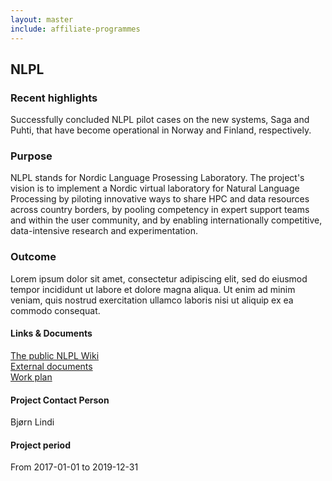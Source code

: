 ```yaml
---
layout: master
include: affiliate-programmes
---
```


## NLPL

### Recent highlights
Successfully concluded NLPL pilot cases on the new systems, Saga and Puhti, that have become operational in Norway and Finland, respectively.

### Purpose
NLPL stands for Nordic Language Prosessing Laboratory. The project's vision is to implement a Nordic virtual laboratory for Natural Language Processing by piloting innovative ways to share HPC and data resources across country borders, by pooling competency in expert support teams and within the user community, and by enabling internationally competitive, data-intensive research and experimentation.
 
### Outcome
Lorem ipsum dolor sit amet, consectetur adipiscing elit, sed do eiusmod tempor incididunt ut labore et dolore magna aliqua. Ut enim ad minim veniam, quis nostrud exercitation ullamco laboris nisi ut aliquip ex ea commodo consequat. 
 
#### Links & Documents
[The public NLPL Wiki](http://wiki.nlpl.eu/index.php/Home) <br/>
[External documents](https://wiki.neic.no/wiki/Nordic_language_processing_laboratory) <br/>
[Work plan](https://wiki.neic.no/w/ext/img_auth.php/a/a9/20161220_NeIC_NLPL_workplan_approved.pdf)

#### Project Contact Person
Bjørn Lindi

#### Project period
From 2017-01-01 to 2019-12-31
                     

